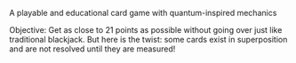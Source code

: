 A playable and educational card game with quantum-inspired mechanics

Objective: Get as close to 21 points as possible without going over just like traditional blackjack. But here is the twist: some cards exist in superposition and are not resolved until they are measured!
